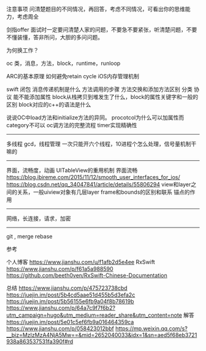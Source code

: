 


注意事项
问清楚题目的不同情况，再回答，考虑不同情况，可看出你的思维能力，考虑周全

剑指offer
面试时一定要问清楚人家的问题，不要急不要紧张，听清楚问题，不要不懂装懂，答非所问，大胆的多问问题。

为何换工作？




oc 类，消息，方法，block，runtime，runloop


ARC的基本原理
如何避免retain cycle
iOS内存管理机制

swift 闭包
消息传递机制是什么
方法调用的步骤
方法交换和添加方法区别
分类 协议 能不能添加属性
block从栈拷贝到堆发生了什么，block的属性关键字和一般的区别
block对应的c++的语法是什么

说说OC中load方法和initialize方法的异同。
procotcol为什么可以加属性而category不可以
oc调方法的完整流程
timer实现精确性


***************************************
多线程 gcd，线程管理
一次只能开六个线程，10进程个怎么处理，信号量机制干嘛的



***************************************
界面，流畅度，动画
UITableView的重用机制
界面流畅
https://blog.ibireme.com/2015/11/12/smooth_user_interfaces_for_ios/
https://blog.csdn.net/qq_34047841/article/details/55806294
view和layer之间的关系，一般uiview对象有几层layer
frame和bounds的区别和联系
锚点的作用





***************************************
网络，长连接，请求，加密




***************************************
git , merge rebase





参考

个人博客
https://www.jianshu.com/u/f1afb2d5e4ee
RxSwift
https://www.jianshu.com/p/f61a5a988590
https://github.com/beeth0ven/RxSwift-Chinese-Documentation


总结
https://www.jianshu.com/p/475723738cbd
https://juejin.im/post/5b4cd5aae51d455b5d3efa2c
https://juejin.im/post/5b56155e6fb9a04f8b78619b
https://www.jianshu.com/p/64a7c9f7f6b2?utm_campaign=hugo&utm_medium=reader_share&utm_content=note
解答
https://juejin.im/post/5e01c5ef6fb9a016464359ca
https://www.jianshu.com/p/058423012bbf
https://mp.weixin.qq.com/s?__biz=MzIzMzA4NjA5Mw==&mid=2652040033&idx=1&sn=aed5f68eb3721938a863537531fa390f#rd


